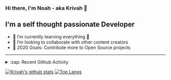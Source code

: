### Hi there, I'm Noah - aka Krivah 👋

## I'm a self thought passionate Developer

- 🌱 I’m currently learning everything 🤣
- 👯 I’m looking to collaborate with other content creators
- 🥅 2020 Goals: Contribute more to Open Source projects

---

<details>
  <summary>:zap: Recent Github Activity</summary>
  
<!--START_SECTION:activity-->
1. ❌ Closed PR [#52](https://github.com/krivahtoo/telechat/pull/52) in [krivahtoo/telechat](https://github.com/krivahtoo/telechat)
2. ❌ Closed PR [#51](https://github.com/krivahtoo/telechat/pull/51) in [krivahtoo/telechat](https://github.com/krivahtoo/telechat)
3. ❌ Closed PR [#50](https://github.com/krivahtoo/telechat/pull/50) in [krivahtoo/telechat](https://github.com/krivahtoo/telechat)
4. ❌ Closed PR [#49](https://github.com/krivahtoo/telechat/pull/49) in [krivahtoo/telechat](https://github.com/krivahtoo/telechat)
5. ❌ Closed PR [#46](https://github.com/krivahtoo/telechat/pull/46) in [krivahtoo/telechat](https://github.com/krivahtoo/telechat)
<!--END_SECTION:activity-->

</details>


  [![Krivah's github stats](https://github-readme-stats.vercel.app/api?username=krivahtoo&count_private=true&theme=tokyonight)](https://github.com/anuraghazra/github-readme-stats)
  [![Top Langs](https://github-readme-stats.vercel.app/api/top-langs/?username=krivahtoo&layout=compact&langs_count=10&theme=tokyonight)](https://github.com/anuraghazra/github-readme-stats)


